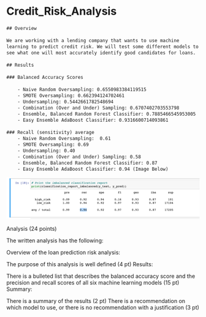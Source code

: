 # Credit_Risk_Analysis

	## Overview

	We are working with a lending company that wants to use machine learning to predict credit risk. We will test some different models to see what one will most accurately identify good candidates for loans.

	## Results
	
	### Balanced Accuracy Scores

		- Naive Random Oversampling: 0.6550983384119515
		- SMOTE Oversampling: 0.662394124702461
		- Undersampling: 0.5442661782548694
		- Combination (Over and Under) Sampling: 0.6707402703553798
		- Ensemble, Balanced Random Forest Classifier: 0.7885466545953005
		- Easy Ensemble AdaBoost Classifier: 0.9316600714093861

	### Recall (sensitivity) average
		- Naive Random Oversampling:  0.61 
		- SMOTE Oversampling: 0.69 
		- Undersampling: 0.40 
		- Combination (Over and Under) Sampling: 0.58
		- Ensemble, Balanced Random Forest Classifier: 0.87 
		- Easy Ensemble AdaBoost Classifier: 0.94 (Image Below)

![Easy Ensemble AdaBoost Classifier: Imbalanced Classification Report](Imbalanced_classification_report.png)



Analysis (24 points)

The written analysis has the following:

Overview of the loan prediction risk analysis:

The purpose of this analysis is well defined (4 pt)
Results:

There is a bulleted list that describes the balanced accuracy score and the precision and recall scores of all six machine learning models (15 pt)
Summary:

There is a summary of the results (2 pt)
There is a recommendation on which model to use, or there is no recommendation with a justification (3 pt)
